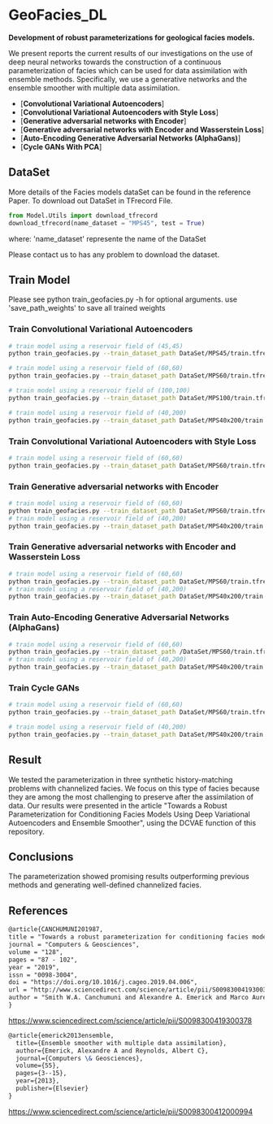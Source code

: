 # GeoFacies_DL

**Development of robust parameterizations for geological facies  models.**

We present reports the current results of our investigations on the use of deep neural networks towards the construction of a continuous parameterization of facies which can be used for data assimilation with ensemble methods. 
Specifically, we use a generative networks and the ensemble smoother with multiple data assimilation. 

* [**Convolutional Variational Autoencoders**]
* [**Convolutional Variational Autoencoders with Style Loss**]
* [**Generative adversarial networks with Encoder**]
* [**Generative adversarial networks with Encoder and Wasserstein Loss**]
* [**Auto-Encoding Generative Adversarial Networks (AlphaGans)**]
* [**Cycle GANs With PCA**]

## DataSet

More details of the Facies models dataSet can be found in the reference Paper.
To download out DataSet in TFrecord File. 

```python
from Model.Utils import download_tfrecord
download_tfrecord(name_dataset = "MPS45", test = True)
```
where: 
'name_dataset' represente the name of the DataSet

Please contact us to has any problem to download the dataset.

## Train Model
Please see python train_geofacies.py -h for optional arguments.
  use 'save_path_weights' to save all trained weights

### Train Convolutional Variational Autoencoders
```bash
# train model using a reservoir field of (45,45)
python train_geofacies.py --train_dataset_path DataSet/MPS45/train.tfrecords --test_dataset_path DataSet/MPS45/test_val.tfrecords --filters 64-32-32 --strides_values 2-2-1 --kernel_dim 3-3-3 --hidden_dim 1024 --latent_dim 500 --save_path_weights CVAE-MPS45.hdf5

# train model using a reservoir field of (60,60)
python train_geofacies.py --train_dataset_path DataSet/MPS60/train.tfrecords --test_dataset_path DataSet/MPS60/test_val.tfrecords --filters 128-64-32 --strides_values 2-2-1 --kernel_dim 3-3-3 --hidden_dim 2048 --latent_dim 500

# train model using a reservoir field of (100,100)
python train_geofacies.py --train_dataset_path DataSet/MPS100/train.tfrecords --test_dataset_path DataSet/MPS100/test_val.tfrecords --filters 128-32-16 --strides_values 2-2-2 --kernel_dim 5-5-3 --hidden_dim 2048 --latent_dim 500 --lr 0.0001

# train model using a reservoir field of (40,200)
python train_geofacies.py --train_dataset_path DataSet/MPS40x200/train.tfrecords --test_dataset_path DataSet/MPS40x200/test_val.tfrecords --filters 128-64-32 --strides_values 2-2-2 --kernel_dim 7-5-3 --hidden_dim 2048 --latent_dim 1024 --lr 0.0001 --dropout 0.0 
```
### Train Convolutional Variational Autoencoders with Style Loss
```bash
# train model using a reservoir field of (60,60)
python train_geofacies.py --train_dataset_path DataSet/MPS60/train.tfrecords --test_dataset_path DataSet/MPS60/test_val.tfrecords --filters 128-64-32 --strides_values 2-2-1 --kernel_dim 3-3-3 --hidden_dim 2048 --latent_dim 500 --lr 0.0001 --model cvae-style
```
### Train Generative adversarial networks with Encoder
```bash
# train model using a reservoir field of (60,60)
python train_geofacies.py --train_dataset_path DataSet/MPS60/train.tfrecords --test_dataset_path DataSet/MPS60/test_val.tfrecords --filters 32 --model GAN2D_AE --kernel_dim 4
# train model using a reservoir field of (40,200)
python train_geofacies.py --train_dataset_path DataSet/MPS40x200/train.tfrecords --test_dataset_path DataSet/MPS40x200/test_val.tfrecords --model GAN2D_AE --filters 32--latent_dim 1024 --kernel_dim 5 --batch_size 64
``` 
### Train Generative adversarial networks with Encoder and Wasserstein Loss
```bash 
# train model using a reservoir field of (60,60)
python train_geofacies.py --train_dataset_path DataSet/MPS60/train.tfrecords --test_dataset_path DataSet/MPS60/test_val.tfrecords --filters 32 --model WGAN2D_AE --kernel_dim 4
# train model using a reservoir field of (40,200)
python train_geofacies.py --train_dataset_path DataSet/MPS40x200/train.tfrecords --test_dataset_path DataSet/MPS40x200/test_val.tfrecords --model WGAN2D_AE --filters 32--latent_dim 1024 --kernel_dim 5 --batch_size 64
``` 
### Train Auto-Encoding Generative Adversarial Networks (AlphaGans)
```bash 
# train model using a reservoir field of (60,60)
python train_geofacies.py --train_dataset_path /DataSet/MPS60/train.tfrecords --test_dataset_path DataSet/MPS60/test_val.tfrecords --model AlphaGAN --kernel_dim 5 --alpha 100 
# train model using a reservoir field of (40,200)
python train_geofacies.py --train_dataset_path DataSet/MPS40x200/train.tfrecords --test_dataset_path DataSet/MPS40x200/test_val.tfrecords --latent_dim 1024 --model AlphaGAN  --alpha 100 --kernel_dim 5

``` 
### Train Cycle GANs
```bash 
# train model using a reservoir field of (60,60)
python train_geofacies.py --train_dataset_path DataSet/MPS60/train.tfrecords --test_dataset_path DataSet/MPS60/test_val.tfrecords --filters 32 --Nr 3000 --Nt 3000 --model CycleGAN --kernel_dim 5 --batch_size 2 --epsilon 0.5

# train model using a reservoir field of (40,200)
python train_geofacies.py --train_dataset_path DataSet/MPS40x200/train.tfrecords --test_dataset_path DataSet/MPS40x200/test_val.tfrecords --filters 32 --Nr 5000 --Nt 5000 --model CycleGAN  --epsilon 0.5 --batch_size 2 --kernel_dim 5
``` 

## Result

We tested the parameterization in three synthetic history-matching problems with channelized facies.
We focus on this type of facies because they are among the most challenging to preserve after the assimilation of data. 
Our results were presented in the article "Towards a Robust Parameterization for Conditioning Facies Models Using Deep Variational Autoencoders and Ensemble Smoother", using the DCVAE function of this repository.


## Conclusions
The parameterization showed promising results outperforming previous methods and generating well-defined channelized facies.


## References


```tex
@article{CANCHUMUNI201987,
title = "Towards a robust parameterization for conditioning facies models using deep variational autoencoders and ensemble smoother",
journal = "Computers & Geosciences",
volume = "128",
pages = "87 - 102",
year = "2019",
issn = "0098-3004",
doi = "https://doi.org/10.1016/j.cageo.2019.04.006",
url = "http://www.sciencedirect.com/science/article/pii/S0098300419300378",
author = "Smith W.A. Canchumuni and Alexandre A. Emerick and Marco Aurélio C. Pacheco",
}
```
<a href="https://www.sciencedirect.com/science/article/pii/S0098300419300378" rel="nofollow">https://www.sciencedirect.com/science/article/pii/S0098300419300378</a>


```tex
@article{emerick2013ensemble,
  title={Ensemble smoother with multiple data assimilation},
  author={Emerick, Alexandre A and Reynolds, Albert C},
  journal={Computers \& Geosciences},
  volume={55},
  pages={3--15},
  year={2013},
  publisher={Elsevier}
}
```
<a href="https://www.sciencedirect.com/science/article/pii/S0098300412000994" rel="nofollow">https://www.sciencedirect.com/science/article/pii/S0098300412000994</a>



